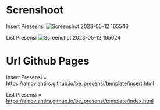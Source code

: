# Screnshoot

Insert Presesnsi
![Screenshot 2023-05-12 165546](https://github.com/alnoviantirs/be_presensi/assets/125644091/a0c9c2a7-b071-458c-8cd2-40ff638a060f)

List Presensi
![Screenshot 2023-05-12 165624](https://github.com/alnoviantirs/be_presensi/assets/125644091/1c6d53ec-3d47-4146-b8f5-4f0282e90aee)

# Url Github Pages

Insert Presensi = https://alnoviantirs.github.io/be_presensi/template/insert.html

List Presensi = https://alnoviantirs.github.io/be_presensi/template/index.html

